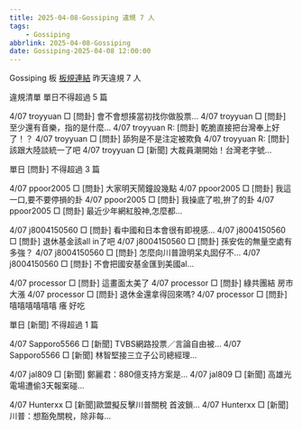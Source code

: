 ```yaml
---
title: 2025-04-08-Gossiping 違規 7 人
tags:
    - Gossiping
abbrlink: 2025-04-08-Gossiping
date: Gossiping-2025-04-08 12:00:00
---
```

Gossiping 板 [板規連結](https://www.ptt.cc/bbs/Gossiping/M.1637425085.A.07D.html)
昨天違規 7 人
<!-- more -->

違規清單
單日不得超過 5 篇

4/07 troyyuan □ [問卦] 會不會想揍當初找你做股票…
4/07 troyyuan □ [問卦] 至少還有音樂，指的是什麼…
4/07 troyyuan R: [問卦] 乾脆直接把台灣奉上好了！？
4/07 troyyuan □ [問卦] 舔狗是不是注定被欺負
4/07 troyyuan R: [問卦] 該跟大陸談統一了吧
4/07 troyyuan □ [新聞] 大裁員潮開始！台灣老字號…

單日 [問卦] 不得超過 3 篇

4/07 ppoor2005 □ [問卦] 大家明天鬧鐘設幾點
4/07 ppoor2005 □ [問卦] 我這一口,要不要停損的卦
4/07 ppoor2005 □ [問卦] 我操底了啦,拚了的卦
4/07 ppoor2005 □ [問卦] 最近少年網紅股神,怎麼都…

4/07 j8004150560 □ [問卦] 看中國和日本會很有即視感…
4/07 j8004150560 □ [問卦] 退休基金該all in了吧
4/07 j8004150560 □ [問卦] 孫安佐的無量空處有多強？
4/07 j8004150560 □ [問卦] 怎麼向川普證明呆丸囡仔不…
4/07 j8004150560 □ [問卦] 不會把國安基金匯到美國al…

4/07 processor □ [問卦] 這畫面太美了
4/07 processor □ [問卦] 綠共團結 房市大漲
4/07 processor □ [問卦] 退休金還拿得回來嗎?
4/07 processor □ [問卦] 嘻嘻嘻嘻嘻嘻 癢 好吃

單日 [新聞] 不得超過 1 篇

4/07 Sapporo5566 □ [新聞] TVBS網路投票／言論自由被…
4/07 Sapporo5566 □ [新聞] 林智堅接三立子公司總經理…

4/07 jal809 □ [新聞] 鄭麗君：880億支持方案是…
4/07 jal809 □ [新聞] 高雄光電場遭偷3天報案碰…

4/07 Hunterxx □ [新聞]歐盟擬反擊川普關稅 首波鎖…
4/07 Hunterxx □ [新聞]川普：想豁免關稅，除非每…